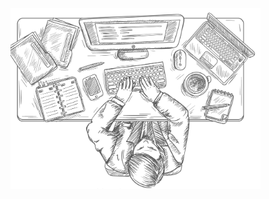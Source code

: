 <img src="../images/tech-writer.jpg" alt="Полезные реcурсы для технического писателя" width="400"/>

